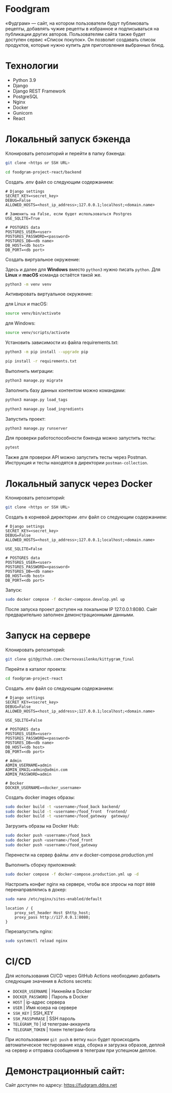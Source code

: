 # Foodgram
«Фудграм» — сайт, на котором пользователи будут публиковать рецепты, добавлять чужие рецепты в избранное и подписываться на публикации других авторов. Пользователям сайта также будет доступен сервис «Список покупок». Он позволит создавать список продуктов, которые нужно купить для приготовления выбранных блюд.

# Технологии
- Python 3.9
- Django
- Django REST Framework
- PostgreSQL
- Nginx
- Docker
- Gunicorn
- React

# Локальный запуск бэкенда
Клонировать репозиторий и перейти в папку бэкенда:

```bash
git clone <https or SSH URL>

cd foodgram-project-react/backend
```

Создать .env файл со следующим содержанием:

```
# Django settings
SECRET_KEY=<secret_key>
DEBUG=False
ALLOWED_HOSTS=<host_ip_address>;127.0.0.1;localhost;<domain.name>

# Заменить на False, если будет использоваться Postgres
USE_SQLITE=True

# POSTGRES data
POSTGRES_USER=<user>
POSTGRES_PASSWORD=<password>
POSTGRES_DB=<db name>
DB_HOST=<db host>
DB_PORT=<db port>
```

Cоздать виртуальное окружение:

Здесь и далее для **Windows** вместо `python3` нужно писать `python`. Для **Linux** и **macOS** команда остаётся такой же.

```bash
python3 -m venv venv
```

Активировать виртуальное окружение:

для Linux и macOS:
```bash
source venv/bin/activate
```

для Windows:
```bash
source venv/scripts/activate
```

Установить зависимости из файла requirements.txt:

```bash
python3 -m pip install --upgrade pip
```

```bash
pip install -r requirements.txt
```
Выполнить миграции:

```bash
python3 manage.py migrate
```

Заполнить базу данных контентом можно командами:

```bash
python3 manage.py load_tags

python3 manage.py load_ingredients
```

Запустить проект:

```bash
python3 manage.py runserver
```

Для проверки работоспособности бэкенда можно запустить тесты:
```bash
pytest
```

Также для проверки API можно запустить тесты через Postman. Инструкция и тесты находятся в директории `postman-collection`.


# Локальный запуск через Docker

Клонировать репозиторий:

```bash
git clone <https or SSH URL>
```

Создать в корневой директории .env файл со следующим содержанием:

```
# Django settings
SECRET_KEY=<secret_key>
DEBUG=False
ALLOWED_HOSTS=<host_ip_address>;127.0.0.1;localhost;<domain.name>

USE_SQLITE=False

# POSTGRES data
POSTGRES_USER=<user>
POSTGRES_PASSWORD=<password>
POSTGRES_DB=<db name>
DB_HOST=<db host>
DB_PORT=<db port>
```

Запуск:

```bash
sudo docker compose -f docker-compose.develop.yml up
```

После  запуска проект доступен на локальном IP 127.0.0.1:8080.
Сайт предварительно заполнен демонстрационными данными.

# Запуск на сервере
Клонировать репозиторий:

```bash
git clone git@github.com:Chernovasilenko/kittygram_final
```

Перейти в каталог проекта:

```bash
cd foodgram-project-react
```

Создать .env файл со следующим содержанием:

```
# Django settings
SECRET_KEY=<secret_key>
DEBUG=False
ALLOWED_HOSTS=<host_ip_address>;127.0.0.1;localhost;<domain.name>

USE_SQLITE=False

# POSTGRES data
POSTGRES_USER=<user>
POSTGRES_PASSWORD=<password>
POSTGRES_DB=<db name>
DB_HOST=<db host>
DB_PORT=<db port>

# Admin
ADMIN_USERNAME=admin
ADMIN_EMAIL=admin@admin.com
ADMIN_PASSWORD=admin

# Docker 
DOCKER_USERNAME=<docker_username>
```

Создать docker images образы:

```bash
sudo docker build -t <username>/food_back backend/
sudo docker build -t <username>/food_front  frontend/
sudo docker build -t <username>/food_gateway  gateway/
```

Загрузить образы на Docker Hub:

```bash
sudo docker push <username>/food_back
sudo docker push <username>/food_front
sudo docker push <username>/food_gateway
```

Перенести на сервер файлы .env и docker-compose.production.yml

Выполнить сборку приложений:
```bash
sudo docker compose -f docker-compose.production.yml up -d
```

Настроить конфиг nginx на сервере, чтобы все зпросы на порт `8080` перенаправлялись в докер:

```bash
sudo nano /etc/nginx/sites-enabled/default
```

```
location / {
    proxy_set_header Host $http_host;
    proxy_pass http://127.0.0.1:8080;
}
```

Перезапустить nginx:
```bash
sudo systemctl reload nginx
```

# CI/CD

Для использования CI/CD через GitHub Actions необходимо добавить следующие значения в Actions secrets:
- `DOCKER_USERNAME` | Никнейм в Docker
- `DOCKER_PASSWORD` | Пароль в Docker
- `HOST` | ip-адрес сервера
- `USER` | Имя юзера на сервере
- `SSH_KEY` | SSH_KEY
- `SSH_PASSPHRASE` | SSH пароль
- `TELEGRAM_TO` | id телеграм-аккаунта
- `TELEGRAM_TOKEN` | токен телеграм-бота

При использовании `git push` в ветку `main` будет происходить автоматическое тестирование кода, сборка и загрузка образов, деплой на сервер и отправка сообщения в телеграм при успешном деплое.

# Демонстрационный сайт:

Сайт доступен по адресу: https://fudgram.ddns.net
